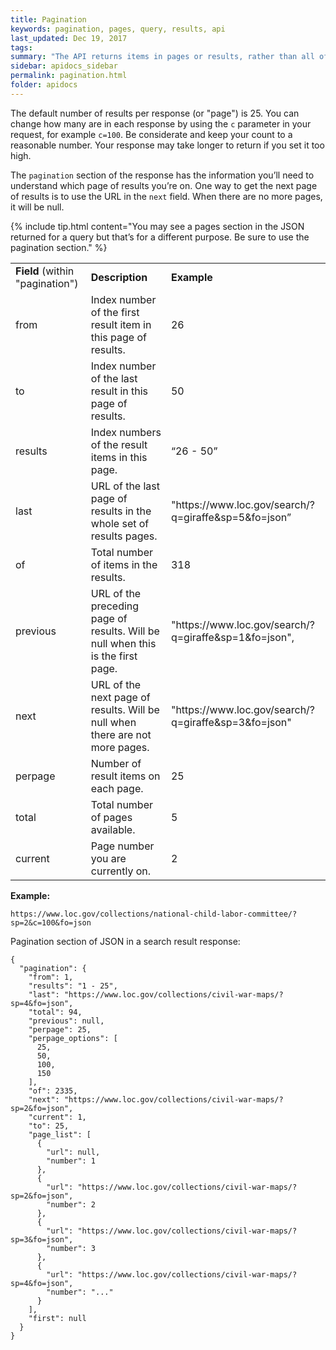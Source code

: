 ```yaml
---
title: Pagination
keywords: pagination, pages, query, results, api 
last_updated: Dec 19, 2017
tags: 
summary: "The API returns items in pages or results, rather than all of the results at once. "
sidebar: apidocs_sidebar
permalink: pagination.html
folder: apidocs
---
```


The default number of results per response (or "page") is 25. You can change how many are in each response by using the ```c``` parameter in your request, for example ```c=100```. Be considerate and keep your count to a reasonable number. Your response may take longer to return if you set it too high. 

The ```pagination``` section of the response has the information you’ll need to understand which page of results you’re on. One way to get the next page of results is to use the URL in the ```next``` field. When there are no more pages, it will be null. 

{% include tip.html content="You may see a pages section in the JSON returned for a query but that’s for a different purpose. Be sure to use the pagination section." %}

<table>
  <tr>
    <td><strong>Field</strong> (within "pagination")</td>
    <td><strong>Description</strong></td>
    <td><strong>Example</strong></td>
  </tr>
  <tr>
    <td>from</td>
    <td>Index number of the first result item in this page of results.</td>
    <td>26</td>
  </tr>
  <tr>
    <td>to</td>
    <td>Index number of the last result in this page of results. </td>
    <td>50</td>
  </tr>
  <tr>
    <td>results</td>
    <td>Index numbers of the result items in this page.</td>
    <td>“26 - 50”</td>
  </tr>
  <tr>
    <td>last</td>
    <td>URL of the last page of results in the whole set of results pages.</td>
    <td>"https://www.loc.gov/search/?q=giraffe&sp=5&fo=json”</td>
  </tr>
  <tr>
    <td>of</td>
    <td>Total number of items in the results. </td>
    <td>318</td>
  </tr>
  <tr>
    <td>previous</td>
    <td>URL of the preceding page of results. Will be null when this is the first page.</td>
    <td>"https://www.loc.gov/search/?q=giraffe&sp=1&fo=json",</td>
  </tr>
  <tr>
    <td>next</td>
    <td>URL of the next page of results. Will be null when there are not more pages.</td>
    <td>"https://www.loc.gov/search/?q=giraffe&sp=3&fo=json"</td>
  </tr>
  <tr>
    <td>perpage</td>
    <td>Number of result items on each page. </td>
    <td>25</td>
  </tr>
  <tr>
    <td>total</td>
    <td>Total number of pages available.</td>
    <td>5</td>
  </tr>
  <tr>
    <td>current</td>
    <td>Page number you are currently on.</td>
    <td>2</td>
  </tr>
</table>

**Example:**

``https://www.loc.gov/collections/national-child-labor-committee/?sp=2&c=100&fo=json``

Pagination section of JSON in a search result response:

```
{
  "pagination": {
    "from": 1,
    "results": "1 - 25",
    "last": "https://www.loc.gov/collections/civil-war-maps/?sp=4&fo=json",
    "total": 94,
    "previous": null,
    "perpage": 25,
    "perpage_options": [
      25,
      50,
      100,
      150
    ],
    "of": 2335,
    "next": "https://www.loc.gov/collections/civil-war-maps/?sp=2&fo=json",
    "current": 1,
    "to": 25,
    "page_list": [
      {
        "url": null,
        "number": 1
      },
      {
        "url": "https://www.loc.gov/collections/civil-war-maps/?sp=2&fo=json",
        "number": 2
      },
      {
        "url": "https://www.loc.gov/collections/civil-war-maps/?sp=3&fo=json",
        "number": 3
      },
      {
        "url": "https://www.loc.gov/collections/civil-war-maps/?sp=4&fo=json",
        "number": "..."
      }
    ],
    "first": null
  }
}
```
